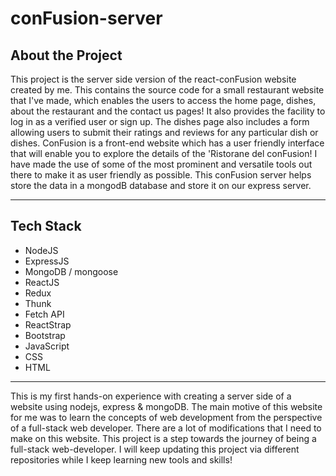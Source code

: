 # conFusion-server

## About the Project

This project is the server side version of the react-conFusion website created by me.
This contains the source code for a small restaurant website that I've made, which enables the users to access the home page, dishes, about the restaurant and the contact us pages! It also provides the facility to log in as a verified user or sign up. The dishes page also includes a form allowing users to submit their ratings and reviews for any particular dish or dishes.
ConFusion is a front-end website which has a user friendly interface that will enable you to explore the details of the 'Ristorane del conFusion! I have made the use of some of the most prominent and versatile tools out there to make it as user friendly as possible. This conFusion server helps store the data in a mongodB database and store it on our express server.

___________________________________________________________________________________________________________________________________________________________

## Tech Stack
- NodeJS
- ExpressJS
- MongoDB / mongoose
- ReactJS
- Redux
- Thunk
- Fetch API
- ReactStrap
- Bootstrap
- JavaScript
- CSS
- HTML

___________________________________________________________________________________________________________________________________________________________

This is my first hands-on experience with creating a server side of a website using nodejs, express & mongoDB. The main motive of this website for me was to learn the concepts of web development from the perspective of a full-stack web developer. There are a lot of modifications that I need to make on this website. This project is a step towards the journey of being a full-stack web-developer. I will keep updating this project via different repositories while I keep learning new tools and skills!
